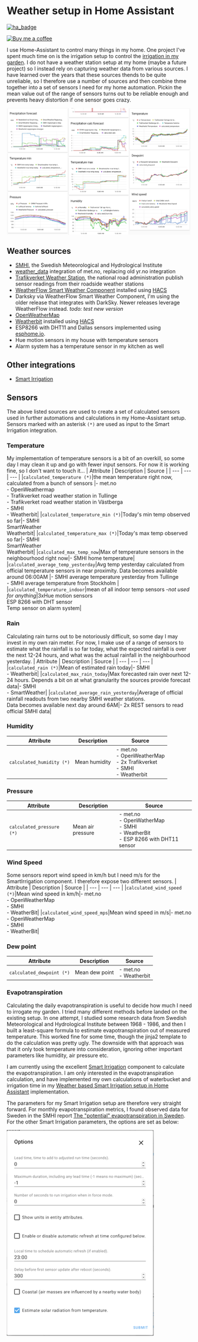 # Weather setup in Home Assistant

[![ha_badge](https://img.shields.io/badge/HA_version-0.116.4-green.svg)](https://home-assistant.io)

[![Buy me a coffee][buymeacoffee-shield]][buymeacoffee]

[buymeacoffee]: https://www.buymeacoffee.com/klec00
[buymeacoffee-shield]: https://www.buymeacoffee.com/assets/img/custom_images/orange_img.png

I use Home-Assistant to control many things in my home. One project I've spent much time on is the irrigation setup to control the [irrigation in my garden](https://github.com/klec00/ha-garden-irrigation). I do not have a weather station setup at my home (maybe a future project) so I instead rely on capturing weather data from various sources. I have learned over the years that these sources thends to be quite unreliable, so I therefore use a number of sources and then combine thme together into a set of sensors I need for my home automation. Pickin the mean value out of the range of sensors turns out to be reliable enough and prevents heavy distortion if one sensor goes crazy.

<img src="./image/WeatherCalculations.png" width="500"/>

## Weather sources
- [SMHI](https://www.home-assistant.io/integrations/smhi/), the Swedish Meteorological and Hydrological Institute
- [weather_data](https://github.com/Danielhiversen/home_assistant_weather_data) integration of met.no, replacing old yr.no integration
- [Trafikverket Weather Station](https://www.home-assistant.io/integrations/trafikverket_weatherstation/), the national road administration publish sensor readings from their roadside weather stations
- [WeatherFlow Smart Weather Component](https://github.com/briis/smartweather) installed using [HACS](https://hacs.xyz/docs/configuration/start)
- Darksky via WeatherFlow Smart Weather Component, I'm using the older release that integrates with DarkSky. Newer releases leverage WeatherFlow instead. *todo: test new version*
- [OpenWeatherMap](https://www.home-assistant.io/integrations/openweathermap/)
- [Weatherbit](https://github.com/briis/weatherbit) installed using [HACS](https://hacs.xyz/docs/configuration/start)
- ESP8266 with DHT11 and Dallas sensors implemented using [esphome.io](https://esphome.io/components/sensor/dht.html).
- Hue motion sensors in my house with temperature sensors
- Alarm system has a temperature sensor in my kitchen as well

## Other integrations
- [Smart Irrigation](https://github.com/jeroenterheerdt/HAsmartirrigation)

## Sensors
The above listed sources are used to create a set of calculated sensors used in further automations and calculations in my Home-Assistant setup. Sensors marked with an asterisk `(*)` are used as input to the Smart Irrigation integration.

### Temperature
My implementation of temperature sensors is a bit of an overkill, so some day I may clean it up and go with fewer input sensors. For now it is working fine, so I don't want to touch it...
| Attribute | Description | Source |
| --- | --- | --- |
|`calculated_temperature (*)`|the mean temperature right now, calculated from a bunch of sensors |- met.no <br>- OpenWeathermap<br>- Trafikverket road weather station in Tullinge<br>- Trafikverket road weather station in Västberga<br>- SMHI<br>- Weatherbit|
|`calculated_temperature_min (*)`|Today's min temp observed so far|- SMHI<br>SmartWeather<br>Weatherbit|
|`calculated_temperature_max (*)`|Today's max temp observed so far|- SMHI<br>SmartWeather<br>Weatherbit|
|`calculated_max_temp_now`|Max of temperature sensors in the neighbourhood right now|- SMHI home temperature|
|`calculated_average_temp_yesterday`|Avg temp yesterday calculated from official temperature sensors in near proximity. Data becomes available around 06:00AM  |- SMHI average temperature yesterday from Tullinge<br>- SMHI average temperature from Stockholm |
|`calculated_temperature_indoor`|mean of all indoor temp sensors -*not used for anything*|3xHue motion sensors<br>ESP 8266 with DHT sensor<br>Temp sensor on alarm system|

### Rain
Calculating rain turns out to be notoriously difficult, so some day I may invest in my own rain meter. For now, I make use of a range of sensors to estimate what the rainfall is so far today, what the expected rainfall is over the next 12-24 hours, and what was the actual rainfall in the neighbourhood yesterday.
| Attribute | Description | Source |
| --- | --- | --- |
|`calculated_rain (*)`|Mean of estimated rain today|- SMHI<br>- Weatherbit|
|`calculated_max_rain_today`|Max forecasted rain over next 12-24 hours. Depends a bit on at what granularity the sources provide forecast data|- SMHI<br>- SmartWeather|
|`calculated_average_rain_yesterday`|Average of official rainfall readouts from two nearby SMHI weather stations.<br>Data becomes available next day around 6AM|- 2x REST sensors to read official SMHI data|

### Humidity
| Attribute | Description | Source |
| --- | --- | --- |
|`calculated_humidity (*)`|Mean humidity|- met.no<br>- OpenWeatherMap<br>- 2x Trafikverket<br>- SMHI<br>- Weatherbit|

### Pressure
| Attribute | Description | Source |
| --- | --- | --- |
|`calculated_pressure (*)`|Mean air pressure|- met.no<br>- OpenWatherMap<br>- SMHI<br>- WeatherBit<br>- ESP 8266 with DHT11 sensor|

### Wind Speed
Some sensors report wind speed in km/h but I need m/s for the SmartIrrigation component. I therefore expose two different sensors. 
| Attribute | Description | Source |
| --- | --- | --- |
|`calculated_wind_speed (*)`|Mean wind speed in km/h|- met.no<br>- OpenWeatherMap<br>- SMHI<br>- WeatherBit|
|`calculated_wind_speed_mps`|Mean wind speed in m/s|- met.no<br>- OpenWeatherMap<br>- SMHI<br>- WeatherBit|

### Dew point
| Attribute | Description | Source |
| --- | --- | --- |
|`calculated_dewpoint (*)`|Mean dew point|- met.no<br>- Weatherbit|

### Evapotranspiration
Calculating the daily evapotranspiration is useful to decide how much I need to irrogate my garden. I tried many different methods before landed on the existing setup. In one attempt, I studied some research data from Swedish Meteorological and Hydrological Institute between 1968 - 1986, and then I built a least-square formula to estimate evapotranspiration out of measured temperature. This worked fine for some time, though the jinja2 template to do the calculation was pretty ugly. The downside with that approach was that it only took temperature into consideration, ignoring other important parameters like  humidity, air pressure etc.

I am currently using the excellent [Smart Irrigation](https://github.com/jeroenterheerdt/HAsmartirrigation) component to calculate the evapotranspiration. I am only interested in the evapotranspiration calculation, and have implemented my own calculations of waterbucket and irrigation time in my [Weather based Smart Irrigation setup in Home Assistant](https://github.com/klec00/ha-garden-irrigation) implementation.

The parameters for my Smart Irrigation setup are therefore very straight forward. For monthly evapotranspiration metrics, I found observed data for Sweden in the SMHI report [The "potential" evapotranspiration in Sweden](https://www.smhi.se/publikationer/den-potentiella-evapotranspirationen-i-sverige-1.7226). For the other Smart Irrigation parameters, the options are set as below:

<img src="./image/SmartIrrigation_setup.png" width="400"/>